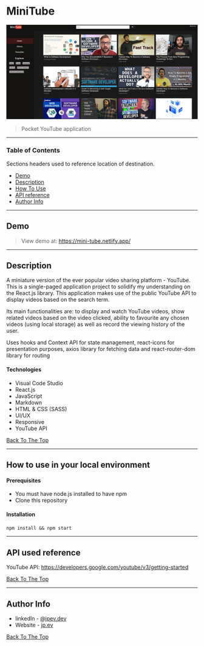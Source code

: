 # MiniTube

![Project Image](./public/Readme_image.PNG)

> Pocket YouTube application

---

### Table of Contents

Sections headers used to reference location of destination.

- [Demo](#demo)
- [Description](#description)
- [How To Use](#how-to-use-in-your-local-environment)
- [API reference](#api-used-reference)
- [Author Info](#author-info)

---

## Demo

> View demo at: https://mini-tube.netlify.app/

---

## Description

A miniature version of the ever popular video sharing platform - YouTube. This is a single-paged application project to solidify my understanding on the React.js library. This application makes use of the public YouTube API to display videos based on the search term.

Its main functionalities are: to display and watch YouTube videos, show related videos based on the video clicked, ability to favourite any chosen videos (using local storage) as well as record the viewing history of the user.

Uses hooks and Context API for state management, react-icons for presentation purposes, axios library for fetching data and react-router-dom library for routing

#### Technologies

- Visual Code Studio
- React.js
- JavaScript
- Markdown
- HTML & CSS (SASS)
- UI/UX
- Responsive
- YouTube API

[Back To The Top](#minitube)

---

## How to use in your local environment

#### Prerequisites

- You must have node.js installed to have npm
- Clone this repository

#### Installation

`npm install && npm start `

---

## API used reference

YouTube API: https://developers.google.com/youtube/v3/getting-started

[Back To The Top](#minitube)

---

## Author Info

- linkedIn - [@jpev.dev](https://linkedin.com/in/jianneevangelista)
- Website - [jp.ev](https://jpce.netlify.app/)

[Back To The Top](#minitube)
